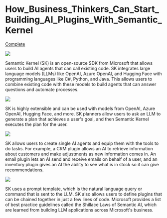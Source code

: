 # How_Business_Thinkers_Can_Start_Building_AI_Plugins_With_Semantic_Kernel

[Complete](https://learn.deeplearning.ai/accomplishments/78a0dfff-448d-468a-9102-4652c1a72187?usp=sharing)

![](https://encrypted-tbn0.gstatic.com/images?q=tbn:ANd9GcTVU5Lj9-npQGEbxYlVDi1DSkbbMECRQM8v9A&usqp=CAU)

Semantic Kernel (SK) is an open-source SDK from Microsoft that allows users to build AI agents that can call existing code. SK integrates large language models (LLMs) like OpenAI, Azure OpenAI, and Hugging Face with programming languages like C#, Python, and Java. This allows users to combine existing code with these models to build agents that can answer questions and automate processes.

![](https://encrypted-tbn0.gstatic.com/images?q=tbn:ANd9GcQdTCDFCH-9ZS5-8RDm-qfw19Sbc2lxNNoUHA&usqp=CAU)

SK is highly extensible and can be used with models from OpenAI, Azure OpenAI, Hugging Face, and more. SK planners allow users to ask an LLM to generate a plan that achieves a user's goal, and then Semantic Kernel executes the plan for the user. 

![](https://encrypted-tbn0.gstatic.com/images?q=tbn:ANd9GcRkb4bX2UsbRJ_nprnM38yIpbh7EJeAr0_2Dw&usqp=CAU)

SK allows users to create single AI agents and equip them with the tools to do tasks. For example, a CRM plugin allows an AI to retrieve information about customers and make adjustments as new information comes in. An email plugin lets an AI send and receive emails on behalf of a user, and an inventory plugin gives an AI the ability to see what is in stock so it can give recommendations. 

![](https://encrypted-tbn0.gstatic.com/images?q=tbn:ANd9GcRRLC-beamBjPhurLYtvcSv33_AciaUvGrmFQ&usqp=CAU)

SK uses a prompt template, which is the natural language query or command that is sent to the LLM. SK also allows users to define plugins that can be chained together in just a few lines of code. 
Microsoft provides a list of best practice guidelines called the Shillace Laws of Semantic AI, which are learned from building LLM applications across Microsoft's business. 

